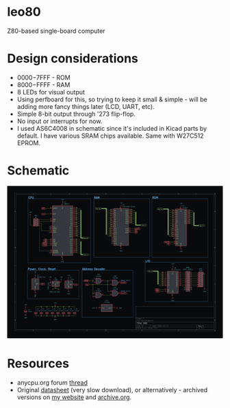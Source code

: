 # leo80
Z80-based single-board computer

# Design considerations

- $0000-$7FFF - ROM
- $8000-$FFFF - RAM
- 8 LEDs for visual output
- Using perfboard for this, so trying to keep it small & simple - will be adding more fancy things later (LCD, UART, etc).
- Simple 8-bit output through '273 flip-flop.
- No input or interrupts for now.
- I used AS6C4008 in schematic since it's included in Kicad parts by default. I have various SRAM chips available. Same with W27C512 EPROM.

# Schematic

![Schematic](./img/v1.jpg)

# Resources

- anycpu.org forum [thread](https://anycpu.org/forum/viewtopic.php?f=25&t=1060)
- Original [datasheet](https://www.zilog.com/docs/z80/um0080.pdf) (very slow download), or alternatively - archived versions on [my website](http://dun.ai/files/z80.pdf) and [archive.org](https://archive.org/details/um0080httpswww.zilog.comdocsz80um0080.pdf).

